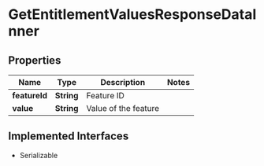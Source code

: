 

# GetEntitlementValuesResponseDataInner


## Properties

| Name | Type | Description | Notes |
|------------ | ------------- | ------------- | -------------|
|**featureId** | **String** | Feature ID |  |
|**value** | **String** | Value of the feature |  |


## Implemented Interfaces

* Serializable


